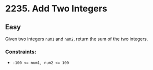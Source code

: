 # 2235. Add Two Integers

## Easy

Given two integers `num1` and `num2`, return the sum of the two integers.

### Constraints:

- `-100 <= num1, num2 <= 100`
